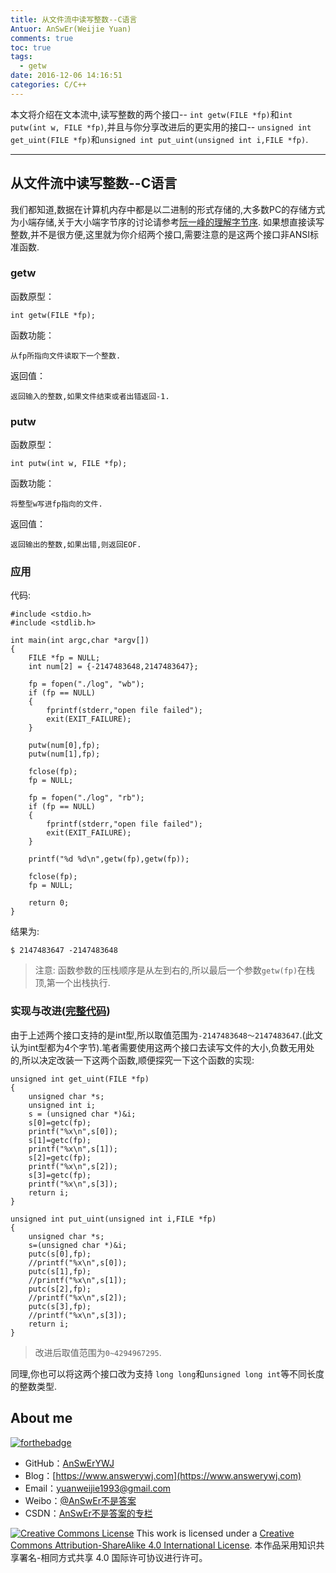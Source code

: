 ```yaml
---
title: 从文件流中读写整数--C语言
Antuor: AnSwEr(Weijie Yuan)
comments: true
toc: true
tags:
  - getw
date: 2016-12-06 14:16:51
categories: C/C++
---
```


本文将介绍在文本流中,读写整数的两个接口-- ``int getw(FILE *fp)``和``int putw(int w, FILE *fp)``,并且与你分享改进后的更实用的接口-- ``unsigned int get_uint(FILE *fp)``和``unsigned int put_uint(unsigned int i,FILE *fp)``.

----------
<!--more-->

## 从文件流中读写整数--C语言
我们都知道,数据在计算机内存中都是以二进制的形式存储的,大多数PC的存储方式为小端存储,关于大小端字节序的讨论请参考[阮一峰的理解字节序](http://www.ruanyifeng.com/blog/2016/11/byte-order.html). 如果想直接读写整数,并不是很方便,这里就为你介绍两个接口,需要注意的是这两个接口非ANSI标准函数.

### getw 
函数原型：
```
int getw(FILE *fp);
```
函数功能：
```
从fp所指向文件读取下一个整数.
```
返回值：
```
返回输入的整数,如果文件结束或者出错返回-1.
```

### putw
函数原型：
```
int putw(int w, FILE *fp);
```
函数功能：
```
将整型w写进fp指向的文件.
```
返回值：
```
返回输出的整数,如果出错,则返回EOF.
```

### 应用
代码:
```
#include <stdio.h>
#include <stdlib.h>

int main(int argc,char *argv[])
{
	FILE *fp = NULL;
    int num[2] = {-2147483648,2147483647};
    
    fp = fopen("./log", "wb");
    if (fp == NULL)
    {
        fprintf(stderr,"open file failed");
        exit(EXIT_FAILURE);
    }

    putw(num[0],fp);
    putw(num[1],fp);

    fclose(fp);
    fp = NULL;
    
    fp = fopen("./log", "rb");
    if (fp == NULL)
    {
        fprintf(stderr,"open file failed");
        exit(EXIT_FAILURE);
    }

    printf("%d %d\n",getw(fp),getw(fp));

    fclose(fp);
	fp = NULL;
	
    return 0;
}
```
结果为:
```
$ 2147483647 -2147483648
```
> 注意: 函数参数的压栈顺序是从左到右的,所以最后一个参数``getw(fp)``在栈顶,第一个出栈执行.

### 实现与改进([完整代码](https://github.com/AnSwErYWJ/DogFood/blob/master/C/file/io2stream.c))
由于上述两个接口支持的是int型,所以取值范围为``-2147483648～2147483647``.(此文认为int型都为4个字节).笔者需要使用这两个接口去读写文件的大小,负数无用处的,所以决定改装一下这两个函数,顺便探究一下这个函数的实现:
```
unsigned int get_uint(FILE *fp)
{
    unsigned char *s;
    unsigned int i;
    s = (unsigned char *)&i;
    s[0]=getc(fp);
    printf("%x\n",s[0]);
    s[1]=getc(fp);
    printf("%x\n",s[1]);
    s[2]=getc(fp);
    printf("%x\n",s[2]);
    s[3]=getc(fp);
    printf("%x\n",s[3]);
    return i;
}
```

```
unsigned int put_uint(unsigned int i,FILE *fp)
{
    unsigned char *s;
    s=(unsigned char *)&i;
    putc(s[0],fp);
    //printf("%x\n",s[0]);
    putc(s[1],fp);
    //printf("%x\n",s[1]);
    putc(s[2],fp);
    //printf("%x\n",s[2]);
    putc(s[3],fp);
    //printf("%x\n",s[3]);
    return i;
}
```

>改进后取值范围为``0~4294967295``.

同理,你也可以将这两个接口改为支持 ``long long``和``unsigned long int``等不同长度的整数类型.

## About me
[![forthebadge](http://forthebadge.com/images/badges/ages-20-30.svg)](http://forthebadge.com)
- GitHub：[AnSwErYWJ](https://github.com/AnSwErYWJ)
- Blog：[https://www.answerywj.com](https://www.answerywj.com)
- Email：[yuanweijie1993@gmail.com](https://mail.google.com)
- Weibo：[@AnSwEr不是答案](https://weibo.com/1783591593)
- CSDN：[AnSwEr不是答案的专栏](https://blog.csdn.net/u011192270)

<a rel="license" href="http://creativecommons.org/licenses/by-sa/4.0/"><img alt="Creative Commons License" style="border-width:0" src="https://i.creativecommons.org/l/by-sa/4.0/88x31.png" /></a> This work is licensed under a <a rel="license" href="http://creativecommons.org/licenses/by-sa/4.0/">Creative Commons Attribution-ShareAlike 4.0 International License</a>.
本作品采用知识共享署名-相同方式共享 4.0 国际许可协议进行许可。


